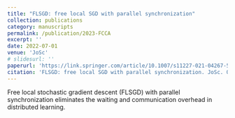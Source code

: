 ```yaml
---
title: "FLSGD: free local SGD with parallel synchronization"
collection: publications
category: manuscripts
permalink: /publication/2023-FCCA
excerpt: ''
date: 2022-07-01
venue: 'JoSc'
# slidesurl: ''
paperurl: 'https://link.springer.com/article/10.1007/s11227-021-04267-5'
citation: 'FLSGD: free local SGD with parallel synchronization. JoSc. Q. Ye, Y. Zhou, M. Shi, J. Lv'
---
```


Free local stochastic gradient descent (FLSGD) with parallel synchronization eliminates the waiting and communication overhead in distributed learning.